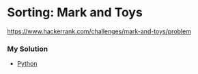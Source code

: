 # Sorting: Mark and Toys

https://www.hackerrank.com/challenges/mark-and-toys/problem

### My Solution

- [Python](python.py)